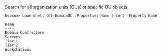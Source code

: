 Search for all organization units (OUs) or specific OU objects.
```shell
beacon> powershell Get-DomainOU -Properties Name | sort -Property Name

name              
----              
Domain Controllers
Servers           
Tier 1            
Tier 2            
Workstations
```
